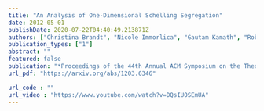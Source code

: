 ```yaml
---
title: "An Analysis of One-Dimensional Schelling Segregation"
date: 2012-05-01
publishDate: 2020-07-22T04:40:49.213871Z
authors: ["Christina Brandt", "Nicole Immorlica", "Gautam Kamath", "Robert Kleinberg"]
publication_types: ["1"]
abstract: ""
featured: false
publication: "*Proceedings of the 44th Annual ACM Symposium on the Theory of Computing* (STOC 2012)"
url_pdf: "https://arxiv.org/abs/1203.6346"

url_code : ""
url_video : "https://www.youtube.com/watch?v=DQsIUOSEmUA"
---
```


